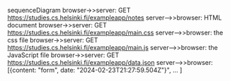 sequenceDiagram
    browser->>server: GET https://studies.cs.helsinki.fi/exampleapp/notes
    server-->>browser: HTML document
    browser->>server: GET https://studies.cs.helsinki.fi/exampleapp/main.css
    server-->>browser: the css file
    browser->>server: GET https://studies.cs.helsinki.fi/exampleapp/main.js
    server-->>browser: the JavaScript file
    browser->>server: GET https://studies.cs.helsinki.fi/exampleapp/data.json
    server-->>browser: [{content: "form", date: "2024-02-23T21:27:59.504Z"}", ... ]